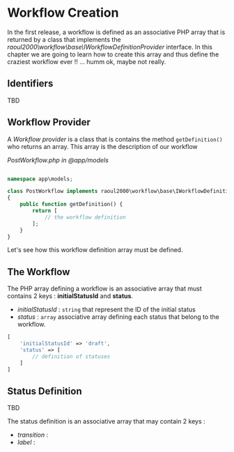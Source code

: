 # Workflow Creation

In the first release, a workflow is defined as an associative PHP array that is returned by a class that
implements the *raoul2000\workflow\base\IWorkflowDefinitionProvider* interface. In this chapter we are going 
to learn how to create this array and thus define the craziest workflow ever !! ... humm ok, maybe not really.

## Identifiers

TBD

## Workflow Provider

A *Workflow provider* is a class that is contains the method `getDefinition()` who returns an array. This array
is the description of our workflow

*PostWorkflow.php in @app/models*
```php

namespace app\models;

class PostWorkflow implements raoul2000\workflow\base\IWorkflowDefinitionProvider 
{
	public function getDefinition() {
		return [ 
			// the workflow definition
		];
	}
}
```

Let's see how this workflow definition array must be defined.

## The Workflow

The PHP array defining a workflow is an associative array that must contains 2 keys : **initialStatusId** and **status**.

- *initialStatusId* : `string` that represent the ID of the initial status
- *status* : `array` associative array defining each status that belong to the workflow.

```php
[ 
	'initialStatusId' => 'draft',
	'status' => [
		// definition of statuses
	]
]
```

## Status Definition

TBD

The status definition is an associative array that may contain 2 keys :

- *transition* :
- *label* : 